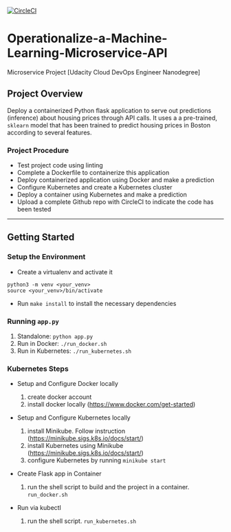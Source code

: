 [![CircleCI](https://circleci.com/gh/Ramadhan0/microservice-kubernetes-with-aws.svg?style=svg)](https://circleci.com/gh/Ramadhan0/microservice-kubernetes-with-aws)

# Operationalize-a-Machine-Learning-Microservice-API

Microservice Project [Udacity Cloud DevOps Engineer Nanodegree]

## Project Overview

Deploy a containerized Python flask application to serve out predictions (inference) about housing prices through API calls. It uses a a pre-trained, `sklearn` model that has been trained to predict housing prices in Boston according to several features.

### Project Procedure

- Test project code using linting
- Complete a Dockerfile to containerize this application
- Deploy containerized application using Docker and make a prediction
- Configure Kubernetes and create a Kubernetes cluster
- Deploy a container using Kubernetes and make a prediction
- Upload a complete Github repo with CircleCI to indicate the code has been tested

---

## Getting Started

### Setup the Environment

- Create a virtualenv and activate it

```
python3 -m venv <your_venv>
source <your_venv>/bin/activate
```

- Run `make install` to install the necessary dependencies

### Running `app.py`

1. Standalone: `python app.py`
2. Run in Docker: `./run_docker.sh`
3. Run in Kubernetes: `./run_kubernetes.sh`

### Kubernetes Steps

- Setup and Configure Docker locally

  1. create docker account
  2. install docker locally (https://www.docker.com/get-started)

- Setup and Configure Kubernetes locally

  1. install Minikube. Follow instruction (https://minikube.sigs.k8s.io/docs/start/)
  2. install Kubernetes using Minikube (https://minikube.sigs.k8s.io/docs/start/)
  3. configure Kubernetes by running `minikube start`

- Create Flask app in Container

  1. run the shell script to build and the project in a container. `run_docker.sh`

- Run via kubectl
  1. run the shell script. `run_kubernetes.sh`
